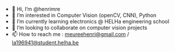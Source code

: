 - 👋 Hi, I’m @henrimre
- 👀 I’m interested in Computer Vision (openCV, CNN), Python
- 🌱 I’m currently learning electronics @ HELHa engineering school 
- 💞️ I’m looking to collaborate on computer vision projects
- 📫 How to reach me : meureehenri@gmail.com / la196941@student.helha.be

<!---
henrimre/henrimre is a ✨ special ✨ repository because its `README.md` (this file) appears on your GitHub profile.
You can click the Preview link to take a look at your changes.
--->
